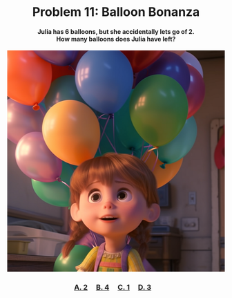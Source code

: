 <h1 align="center">
Problem 11: Balloon Bonanza
</h1>

<h4 align="center">
Julia has 6 balloons, but she accidentally lets go of 2.<br/>How many balloons does Julia have left?
</h4>

<p align="center">
<img src="image1.png" height="512"/>
</p>

<h3 align="center"><span><a href="https://raw.githubusercontent.com/rain1024/math/main/assets/lose0.png">A. 2</a></span>&nbsp;&nbsp;&nbsp;&nbsp;
<span><a href="https://raw.githubusercontent.com/rain1024/math/main/assets/win0.png">B. 4</a></span>&nbsp;&nbsp;&nbsp;&nbsp;
<span><a href="https://raw.githubusercontent.com/rain1024/math/main/assets/lose0.png">C. 1</a></span>&nbsp;&nbsp;&nbsp;&nbsp;
<span><a href="https://raw.githubusercontent.com/rain1024/math/main/assets/lose0.png">D. 3</a></span>&nbsp;&nbsp;&nbsp;&nbsp;
</h3>